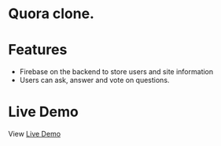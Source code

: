 # Quora clone.

# Features
- Firebase on the backend to store users and site information
- Users can ask, answer and vote on questions.
# Live Demo
View [Live Demo](https://jerrytnutt.github.io/Quora-clone/)


